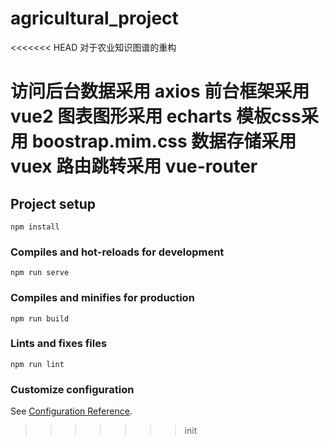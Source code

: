 # agricultural_project
<<<<<<< HEAD
对于农业知识图谱的重构

访问后台数据采用 axios 
前台框架采用 vue2
图表图形采用 echarts
模板css采用 boostrap.mim.css
数据存储采用 vuex
路由跳转采用 vue-router
=======

## Project setup
```
npm install
```

### Compiles and hot-reloads for development
```
npm run serve
```

### Compiles and minifies for production
```
npm run build
```

### Lints and fixes files
```
npm run lint
```

### Customize configuration
See [Configuration Reference](https://cli.vuejs.org/config/).
>>>>>>> init
